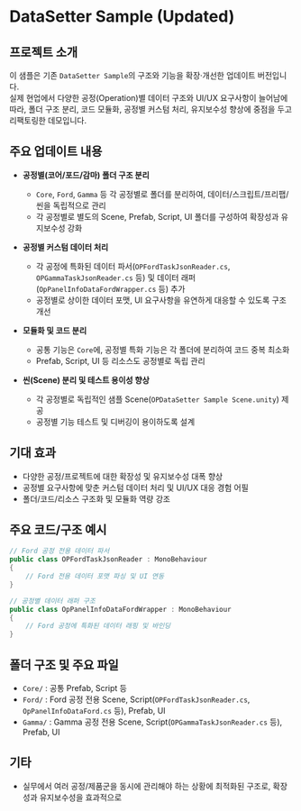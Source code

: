 # DataSetter Sample (Updated)

## 프로젝트 소개
이 샘플은 기존 `DataSetter Sample`의 구조와 기능을 확장·개선한 업데이트 버전입니다.  
실제 현업에서 다양한 공정(Operation)별 데이터 구조와 UI/UX 요구사항이 늘어남에 따라, 폴더 구조 분리, 코드 모듈화, 공정별 커스텀 처리, 유지보수성 향상에 중점을 두고 리팩토링한 데모입니다.

## 주요 업데이트 내용

- **공정별(코어/포드/감마) 폴더 구조 분리**
  - `Core`, `Ford`, `Gamma` 등 각 공정별로 폴더를 분리하여, 데이터/스크립트/프리팹/씬을 독립적으로 관리
  - 각 공정별로 별도의 Scene, Prefab, Script, UI 폴더를 구성하여 확장성과 유지보수성 강화

- **공정별 커스텀 데이터 처리**
  - 각 공정에 특화된 데이터 파서(`OPFordTaskJsonReader.cs`, `OPGammaTaskJsonReader.cs` 등) 및 데이터 래퍼(`OpPanelInfoDataFordWrapper.cs` 등) 추가
  - 공정별로 상이한 데이터 포맷, UI 요구사항을 유연하게 대응할 수 있도록 구조 개선

- **모듈화 및 코드 분리**
  - 공통 기능은 `Core`에, 공정별 특화 기능은 각 폴더에 분리하여 코드 중복 최소화
  - Prefab, Script, UI 등 리소스도 공정별로 독립 관리

- **씬(Scene) 분리 및 테스트 용이성 향상**
  - 각 공정별로 독립적인 샘플 Scene(`OPDataSetter Sample Scene.unity`) 제공
  - 공정별 기능 테스트 및 디버깅이 용이하도록 설계

## 기대 효과

- 다양한 공정/프로젝트에 대한 확장성 및 유지보수성 대폭 향상
- 공정별 요구사항에 맞춘 커스텀 데이터 처리 및 UI/UX 대응 경험 어필
- 폴더/코드/리소스 구조화 및 모듈화 역량 강조

## 주요 코드/구조 예시

```csharp
// Ford 공정 전용 데이터 파서
public class OPFordTaskJsonReader : MonoBehaviour
{
    // Ford 전용 데이터 포맷 파싱 및 UI 연동
}
```

```csharp
// 공정별 데이터 래퍼 구조
public class OpPanelInfoDataFordWrapper : MonoBehaviour
{
    // Ford 공정에 특화된 데이터 래핑 및 바인딩
}
```

## 폴더 구조 및 주요 파일

- `Core/` : 공통 Prefab, Script 등
- `Ford/` : Ford 공정 전용 Scene, Script(`OPFordTaskJsonReader.cs`, `OpPanelInfoDataFord.cs` 등), Prefab, UI
- `Gamma/` : Gamma 공정 전용 Scene, Script(`OPGammaTaskJsonReader.cs` 등), Prefab, UI

## 기타

- 실무에서 여러 공정/제품군을 동시에 관리해야 하는 상황에 최적화된 구조로, 확장성과 유지보수성을 효과적으로